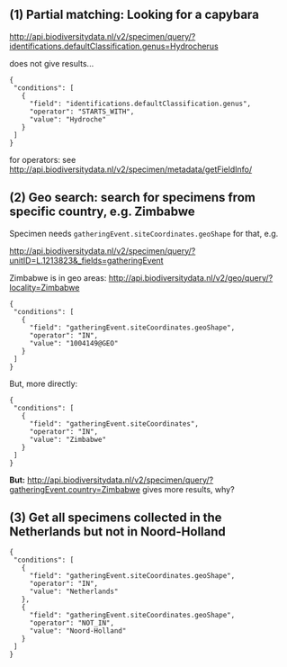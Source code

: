 ## (1) Partial matching: Looking for a capybara
http://api.biodiversitydata.nl/v2/specimen/query/?identifications.defaultClassification.genus=Hydrocherus

does not give results...

    {
     "conditions": [
       {
         "field": "identifications.defaultClassification.genus",
         "operator": "STARTS_WITH",
         "value": "Hydroche"
       }
     ]
    }

for operators: see http://api.biodiversitydata.nl/v2/specimen/metadata/getFieldInfo/

## (2) Geo search: search for specimens from specific country, e.g. Zimbabwe
Specimen needs `gatheringEvent.siteCoordinates.geoShape` for that, e.g. 

http://api.biodiversitydata.nl/v2/specimen/query/?unitID=L.1213823&_fields=gatheringEvent

Zimbabwe is in geo areas: 
http://api.biodiversitydata.nl/v2/geo/query/?locality=Zimbabwe


    {
     "conditions": [
       {
         "field": "gatheringEvent.siteCoordinates.geoShape",
         "operator": "IN",
         "value": "1004149@GEO"
       }
     ]
    }

But, more directly:

    {
     "conditions": [
       {
         "field": "gatheringEvent.siteCoordinates",
         "operator": "IN",
         "value": "Zimbabwe"
       }
     ]
    }

**But:** 
http://api.biodiversitydata.nl/v2/specimen/query/?gatheringEvent.country=Zimbabwe
gives more results, why?

## (3) Get all specimens collected in the Netherlands but not in Noord-Holland

    {
     "conditions": [
       {
         "field": "gatheringEvent.siteCoordinates.geoShape",
         "operator": "IN",
         "value": "Netherlands"
       },
       {
         "field": "gatheringEvent.siteCoordinates.geoShape",
         "operator": "NOT_IN",
         "value": "Noord-Holland"
       }
     ]
    }


